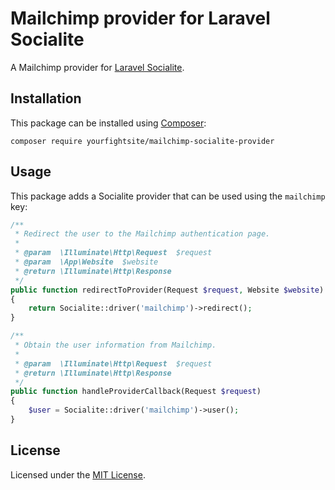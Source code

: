 # Mailchimp provider for Laravel Socialite
A Mailchimp provider for [Laravel Socialite][1].

## Installation
This package can be installed using [Composer][2]:

```
composer require yourfightsite/mailchimp-socialite-provider
```

## Usage
This package adds a Socialite provider that can be used using the `mailchimp` key:

```php
/**
 * Redirect the user to the Mailchimp authentication page.
 *
 * @param  \Illuminate\Http\Request  $request
 * @param  \App\Website  $website
 * @return \Illuminate\Http\Response
 */
public function redirectToProvider(Request $request, Website $website)
{
    return Socialite::driver('mailchimp')->redirect();
}

/**
 * Obtain the user information from Mailchimp.
 *
 * @param  \Illuminate\Http\Request  $request
 * @return \Illuminate\Http\Response
 */
public function handleProviderCallback(Request $request)
{
    $user = Socialite::driver('mailchimp')->user();
}
```

## License
Licensed under the [MIT License](LICENSE.md).

[1]: https://github.com/laravel/socialite
[2]: https://getcomposer.org
[3]: https://mailchimp.com/developer/api/marketing/
